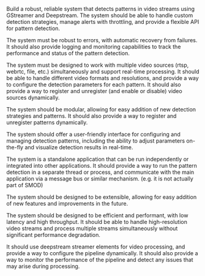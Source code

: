 
Build a robust, reliable system that detects patterns in video streams using GStreamer and Deepstream. The system should be able to handle custom detection strategies, manage alerts with throttling, and provide a flexible API for pattern detection.

The system must be robust to errors, with automatic recovery from failures. It should also provide logging and monitoring capabilities to track the performance and status of the pattern detection.

The system must be designed to work with multiple video sources (rtsp, webrtc, file, etc.) simultaneously and support real-time processing. It should be able to handle different video formats and resolutions, and provide a way to configure the detection parameters for each pattern. It should also provide a way to register and unregister (and enable or disable) video sources dynamically.

The system should be modular, allowing for easy addition of new detection strategies and patterns. It should also provide a way to register and unregister patterns dynamically.

The system should offer a user-friendly interface for configuring and managing detection patterns, including the ability to adjust parameters on-the-fly and visualize detection results in real-time.

The system is a standalone application that can be run independently or integrated into other applications. It should provide a way to run the pattern detection in a separate thread or process, and communicate with the main application via a message bus or similar mechanism. (e.g. it is not actually part of SMOD)

The system should be designed to be extensible, allowing for easy addition of new features and improvements in the future.

The system should be designed to be efficient and performant, with low latency and high throughput. It should be able to handle high-resolution video streams and process multiple streams simultaneously without significant performance degradation.

It should use deepstream streamer elements for video processing, and provide a way to configure the pipeline dynamically. It should also provide a way to monitor the performance of the pipeline and detect any issues that may arise during processing.
